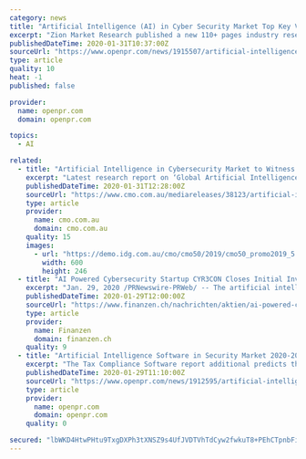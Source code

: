 ```yaml
---
category: news
title: "Artificial Intelligence (AI) in Cyber Security Market Top Key Vendors- NVIDIA, IBM, Cylance, Intel, Xilinx, Micron"
excerpt: "Zion Market Research published a new 110+ pages industry research \"Global Artificial Intelligence (AI) In Cyber Security Market Is Anticipated To Reach Around USD 30.9 Billion By 2025\" is exhaustively researched and analyzed in the report to help market players to improve their business tactics and ensure long-term success. The authors of the ..."
publishedDateTime: 2020-01-31T10:37:00Z
sourceUrl: "https://www.openpr.com/news/1915507/artificial-intelligence-ai-in-cyber-security-market-top-key"
type: article
quality: 10
heat: -1
published: false

provider:
  name: openpr.com
  domain: openpr.com

topics:
  - AI

related:
  - title: "Artificial Intelligence in Cybersecurity Market to Witness an Outstanding Growth during 2019-2030 | Intel, NVIDIA, IBM,"
    excerpt: "Latest research report on ‘Global Artificial Intelligence in Cybersecurity Market’ delivers essential information ... IoT devices are used extensively by the healthcare, finance, and infrastructure sectors. The increasing number of connected devices and the growing need for the IoT have significantly contributed to the growing demand ..."
    publishedDateTime: 2020-01-31T12:28:00Z
    sourceUrl: "https://www.cmo.com.au/mediareleases/38123/artificial-intelligence-in-cybersecurity-market/"
    type: article
    provider:
      name: cmo.com.au
      domain: cmo.com.au
    quality: 15
    images:
      - url: "https://demo.idg.com.au/cmo/cmo50/2019/cmo50_promo2019_5.jpg"
        width: 600
        height: 246
  - title: "AI Powered Cybersecurity Startup CYR3CON Closes Initial Investor of New Financing Round"
    excerpt: "Jan. 29, 2020 /PRNewswire-PRWeb/ -- The artificial intelligence powered cybersecurity startup Cyber Reconnaissance ... there is a great market potential in bringing CYR3CON technology to industrial IoT. CYR3CON's expertise in AI combined with Trumpf connections and experience in connected manufacturing devices will well-position us for this ..."
    publishedDateTime: 2020-01-29T12:00:00Z
    sourceUrl: "https://www.finanzen.ch/nachrichten/aktien/ai-powered-cybersecurity-startup-cyr3con-closes-initial-investor-of-new-financing-round-1028854822"
    type: article
    provider:
      name: Finanzen
      domain: finanzen.ch
    quality: 9
  - title: "Artificial Intelligence Software in Security Market 2020-2027 witness to huge growth by top Nvidia, Intel, Xilinx, Samsung Electronics, Micron"
    excerpt: "The Tax Compliance Software report additional predicts the dimensions and valuation of the global industry throughout the forecast amount. The Artificial Intelligence Software in Security Market report examines the economic status and prognosis of worldwide and major regions, in the prospect of all players, types and end-user application ..."
    publishedDateTime: 2020-01-29T11:10:00Z
    sourceUrl: "https://www.openpr.com/news/1912595/artificial-intelligence-software-in-security-market-2020-2027"
    type: article
    provider:
      name: openpr.com
      domain: openpr.com
    quality: 0

secured: "lbWKD4HtwPHtu9TxgDXPh3tXNSZ9s4UfJVDTVhTdCyw2fwkuT8+PEhCTpnbFi68aD8E0P/u2pmpDXMiN5c9M7ckc2RgZoP/mz0d6gBopwi1QFT1KFV5KmLVSQNu5AxqA+x/Qm0BP4Dwdl6PgQz5MleZQCjiUUJ3pZo4NQkneWtalbjES9MvH6HwWs306wDZjru5lY811hkIpqhQdJIjUBIdZWUUak+wfz3OqMqQDV8WsWZSwnWTuNznxjCl1JRBQ3BAcmw/YjkM7mrkUUtvs1x30zQWQU+lG8YtYhl0tYo617s0ZVGzbXcFX0O6+mSci;s2uGr/XS382Qb1zp6WCsOg=="
---
```


